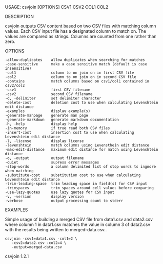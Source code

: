 
USAGE: csvjoin [OPTIONS] CSV1 CSV2 COL1 COL2

DESCRIPTION

csvjoin outputs CSV content based on two CSV files with matching column values.
Each CSV input file has a designated column to match on. The values are
compared as strings. Columns are counted from one rather than zero.

OPTIONS

    -allow-duplicates    allow duplicates when searching for matches
    -case-sensitive      make a case sensitive match (default is case insensitive)
    -col1                column to on join on in first CSV file
    -col2                column to on join on in second CSV file
    -contains            match columns based on csv1/col1 contained in csv2/col2
    -csv1                first CSV filename
    -csv2                second CSV filename
    -d, -delimiter       set delimiter character
    -delete-cost         deletion cost to use when calculating Levenshtein edit distance
    -examples            display example(s)
    -generate-manpage    generate man page
    -generate-markdown   generate markdown documentation
    -h, -help            display help
    -in-memory           if true read both CSV files
    -insert-cost         insertion cost to use when calculating Levenshtein edit distance
    -l, -license         display license
    -levenshtein         match columns using Levensthein edit distance
    -max-edit-distance   maximum edit distance for match using Levenshtein distance
    -o, -output          output filename
    -quiet               supress error messages
    -stop-words          a column delimited list of stop words to ingnore when matching
    -substitute-cost     substitution cost to use when calculating Levenshtein edit distance
    -trim-leading-space  trim leading space in field(s) for CSV input
    -trimspaces          trim spaces around cell values before comparing
    -use-lazy-quotes     use lazy quotes for CSV input
    -v, -version         display version
    -verbose             output processing count to stderr


EXAMPLES

Simple usage of building a merged CSV file from data1.csv
and data2.csv where column 1 in data1.csv matches the value in
column 3 of data2.csv with the results being written to 
merged-data.csv..

    csvjoin -csv1=data1.csv -col1=2 \
       -csv2=data2.csv -col2=4 \
       -output=merged-data.csv

csvjoin 1.2.1
